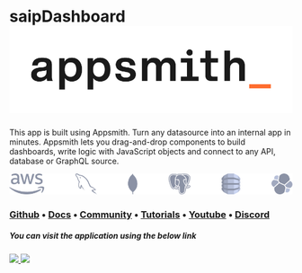# saipDashboard![](https://raw.githubusercontent.com/appsmithorg/appsmith/release/static/appsmith_logo_primary.png)

This app is built using Appsmith. Turn any datasource into an internal app in minutes. Appsmith lets you drag-and-drop components to build dashboards, write logic with JavaScript objects and connect to any API, database or GraphQL source.

![](https://raw.githubusercontent.com/appsmithorg/appsmith/release/static/images/integrations.png)

### [Github](https://github.com/appsmithorg/appsmith) • [Docs](https://docs.appsmith.com/?utm_source=github&utm_medium=social&utm_content=appsmith_docs&utm_campaign=null&utm_term=appsmith_docs) • [Community](https://community.appsmith.com/) • [Tutorials](https://github.com/appsmithorg/appsmith/tree/update/readme#tutorials) • [Youtube](https://www.youtube.com/appsmith) • [Discord](https://discord.gg/rBTTVJp)

##### You can visit the application using the below link

###### [![](https://assets.appsmith.com/git-sync/Buttons.svg) ](https://saip.bytes.care/applications/66fe3a88af2b8e5a2a63fbe1/pages/66fe3a8daf2b8e5a2a63fc02) [![](https://assets.appsmith.com/git-sync/Buttons2.svg)](https://saip.bytes.care/applications/66fe3a88af2b8e5a2a63fbe1/pages/66fe3a8daf2b8e5a2a63fc02/edit)
